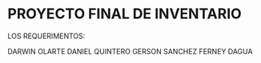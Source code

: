 # PROYECTO FINAL DE INVENTARIO

LOS REQUERIMENTOS:

DARWIN OLARTE
DANIEL QUINTERO
GERSON SANCHEZ
FERNEY DAGUA
